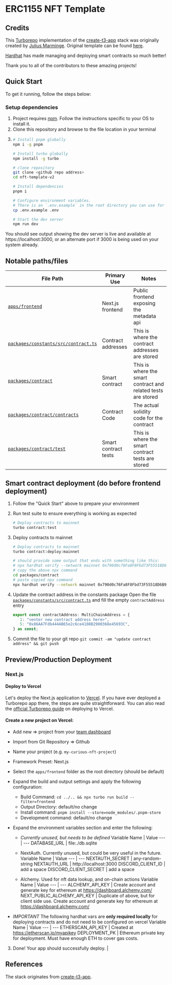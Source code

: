 # ERC1155 NFT Template

## Credits

This [Turborepo](https://turbo.build/) implementation of the [create-t3-app](https://create.t3.gg) stack was originally created by [Julius Marminge](https://github.com/juliusmarminge). Original template can be found [here](https://github.com/t3-oss/create-t3-turbo).

[Hardhat](https://hardhat.org/) has made managing and deploying smart contracts so much better!

Thank you to all of the contributors to these amazing projects!

## Quick Start

To get it running, follow the steps below:

### Setup dependencies

1. Project requires [npm](https://nodejs.org/en/download/). Follow the instructions specific to your OS to install it.
2. Clone this repository and browse to the file location in your terminal
3. ```bash
   # Install pnpm globally
   npm i -g pnpm

   # Install turbo globally
   npm install -g turbo

   # clone repository
   git clone <github repo address>
   cd nft-template-v2

   # Install dependencies
   pnpm i

   # Configure environment variables.
   # There is an `.env.example` in the root directory you can use for reference
   cp .env.example .env

   # Start the dev server
   npm run dev
   ```

You should see output showing the dev server is live and available at https://localhost:3000, or an alternate port if 3000 is being used on your system already.

## Notable paths/files

| File Path                                                                  | Primary Use          | Notes                                                         |
| -------------------------------------------------------------------------- | -------------------- | ------------------------------------------------------------- |
| [`apps/frontend`](/apps/frontend)                                          | Next.js frontend     | Public frontend exposing the metadata api                     |
| [`packages/constants/src/contract.ts`](packages/constants/src/contract.ts) | Contract addresses   | This is where the contract addresses are stored               |
| [`packages/contract`](packages/contract)                                   | Smart contract       | This is where the smart contract and related tests are stored |
| [`packages/contract/contracts`](packages/contract/contracts)               | Contract Code        | The actual solidity code for the contract                     |
| [`packages/contract/test`](packages/contract/test)                         | Smart contract tests | This is where the smart contract tests are stored             |

## Smart contract deployment (do before frontend deployment)

1. Follow the "Quick Start" above to prepare your environment
2. Run test suite to ensure everything is working as expected
   ```bash
   # Deploy contracts to mainnet
   turbo contract:test
   ```
3. Deploy contracts to mainnet

   ```bash
   # Deploy contracts to mainnet
   turbo contract:deploy:mainnet

   # should provide some output that ends with something like this:
   # npx hardhat verify --network mainnet 0x790d0c76Fa8F8Fbd73F55518D6B98A1Eb9de0CfF
   # copy the above npx command
   cd packages/contract
   # paste copied npx command
   npx hardhat verify --network mainnet 0x790d0c76Fa8F8Fbd73F55518D6B98A1Eb9de0CfF

   ```

4. Update the contract address in the constants package
   Open the file [`packages/constants/src/contract.ts`](packages/constants/src/contract.ts) and fill the empty `contractAddress` entry
   ```Typescript
   export const contractAddress: MultiChainAddress = {
      1: "<enter new contract address here>",
      5: "0x86AA7Fdb444AB65e2c6ce4108B2900368e45693C",
   } as const;
   ```
5. Commit the file to your git repo `git commit -am "update contract address" && git push`

## Preview/Production Deployment

### Next.js

#### Deploy to Vercel

Let's deploy the Next.js application to [Vercel](https://vercel.com/). If you have ever deployed a Turborepo app there, the steps are quite straightforward. You can also read the [official Turborepo guide](https://vercel.com/docs/concepts/monorepos/turborepo) on deploying to Vercel.

#### Create a new project on Vercel:

- Add new => project from your [team dashboard](https://vercel.com/dashboard)
- Import from Git Repository => Github
- Name your project (e.g. `my-curious-nft-project`)
- Framework Preset: Next.js
- Select the `apps/frontend` folder as the root directory (should be default)
- Expand the build and output settings and apply the following configuration:
  - Build Command: `cd ../.. && npx turbo run build --filter=frontend`
  - Output Directory: default/no change
  - Install command: `pnpm install --store=node_modules/.pnpm-store`
  - Development command: default/no change
- Expand the environment variables section and enter the following:

  - _Currently unused, but needs to be defined_
    Variable Name | Value
    --- | ---
    DATABASE_URL | file:./db.sqlite

  - NextAuth. Currently unused, but could be very useful in the future.
    Variable Name | Value
    --- | ---
    NEXTAUTH_SECRET | any-random-string
    NEXTAUTH_URL | http://localhost:3000
    DISCORD_CLIENT_ID | add a space
    DISCORD_CLIENT_SECRET | add a space

  - Alchemy. Used for nft data lookup, and on-chain actions
    Variable Name | Value
    --- | ---
    ALCHEMY_API_KEY | Create account and generate key for ethereum at https://dashboard.alchemy.com/
    NEXT_PUBLIC_ALCHEMY_API_KEY | Duplicate of above, but for client side use. Create account and generate key for ethereum at https://dashboard.alchemy.com/

- _IMPORTANT_ The following hardhat vars are **only required locally** for deploying contracts and do not need to be configured on vercel
  Variable Name | Value
  --- | ---
  ETHERSCAN_API_KEY | Created at https://etherscan.io/myapikey
  DEPLOYMENT_PK | Ethereum private key for deployment. Must have enough ETH to cover gas costs.

3. Done! Your app should successfully deploy. |

## References

The stack originates from [create-t3-app](https://github.com/t3-oss/create-t3-app).
